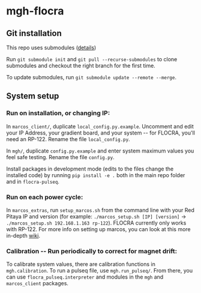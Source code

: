 # mgh-flocra

## Git installation
This repo uses submodules ([details](https://git-scm.com/book/en/v2/Git-Tools-Submodules))

Run `git submodule init` and `git pull --recurse-submodules` to clone submodules and checkout the right branch for the first time.

To update submodules, run `git submodule update --remote --merge`.

## System setup

### Run on installation, or changing IP:
In `marcos_client/`, duplicate `local_config.py.example`. Uncomment and edit your IP Address, your gradient board, and your system -- for FLOCRA, you'll need an RP-122. Rename the file `local_config.py`.

In `mgh/`, duplicate `config.py.example` and enter system maximum values you feel safe testing. Rename the file `config.py`.

Install packages in development mode (edits to the files change the installed code) by running `pip install -e .` both in the main repo folder and in `flocra-pulseq`.

### Run on each power cycle:
In `marcos_extras`, run `setup_marcos.sh` from the command line with your Red Pitaya IP and version (for example: `./marcos_setup.sh [IP] [version]` -> `./marcos_setup.sh 192.168.1.163 rp-122`). FLOCRA currently only works with RP-122. For more info on setting up marcos, you can look at this more in-depth [wiki](https://github.com/vnegnev/marcos_extras/wiki/setting_marcos_up).

### Calibration -- Run periodically to correct for magnet drift:
To calibrate system values, there are calibration functions in `mgh.calibration`. To run a pulseq file, use `mgh.run_pulseq/`. From there, you can use `flocra_pulseq.interpreter` and modules in the `mgh` and `marcos_client` packages. 
